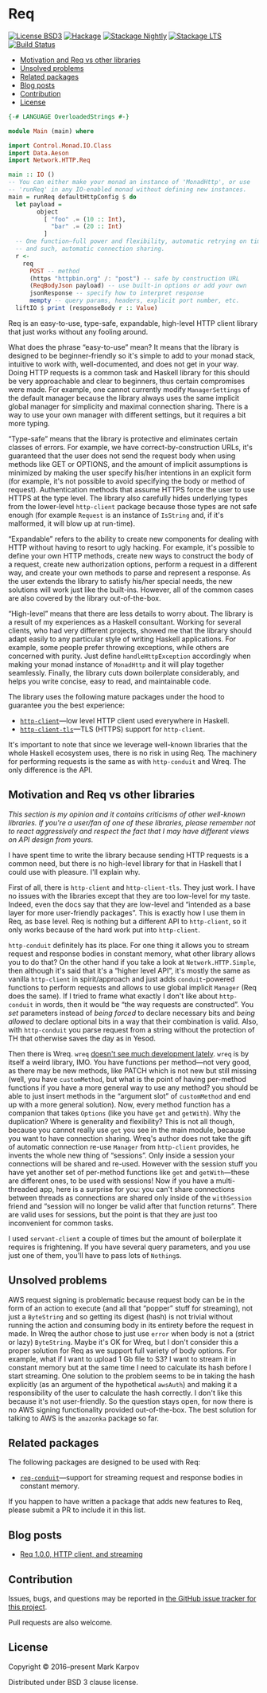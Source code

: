 # Req

[![License BSD3](https://img.shields.io/badge/license-BSD3-brightgreen.svg)](http://opensource.org/licenses/BSD-3-Clause)
[![Hackage](https://img.shields.io/hackage/v/req.svg?style=flat)](https://hackage.haskell.org/package/req)
[![Stackage Nightly](http://stackage.org/package/req/badge/nightly)](http://stackage.org/nightly/package/req)
[![Stackage LTS](http://stackage.org/package/req/badge/lts)](http://stackage.org/lts/package/req)
[![Build Status](https://travis-ci.org/mrkkrp/req.svg?branch=master)](https://travis-ci.org/mrkkrp/req)

* [Motivation and Req vs other libraries](#motivation-and-req-vs-other-libraries)
* [Unsolved problems](#unsolved-problems)
* [Related packages](#related-packages)
* [Blog posts](#blog-posts)
* [Contribution](#contribution)
* [License](#license)

```haskell
{-# LANGUAGE OverloadedStrings #-}

module Main (main) where

import Control.Monad.IO.Class
import Data.Aeson
import Network.HTTP.Req

main :: IO ()
-- You can either make your monad an instance of 'MonadHttp', or use
-- 'runReq' in any IO-enabled monad without defining new instances.
main = runReq defaultHttpConfig $ do
  let payload =
        object
          [ "foo" .= (10 :: Int),
            "bar" .= (20 :: Int)
          ]
  -- One function—full power and flexibility, automatic retrying on timeouts
  -- and such, automatic connection sharing.
  r <-
    req
      POST -- method
      (https "httpbin.org" /: "post") -- safe by construction URL
      (ReqBodyJson payload) -- use built-in options or add your own
      jsonResponse -- specify how to interpret response
      mempty -- query params, headers, explicit port number, etc.
  liftIO $ print (responseBody r :: Value)
```

Req is an easy-to-use, type-safe, expandable, high-level HTTP client library
that just works without any fooling around.

What does the phrase “easy-to-use” mean? It means that the library is
designed to be beginner-friendly so it's simple to add to your monad stack,
intuitive to work with, well-documented, and does not get in your way. Doing
HTTP requests is a common task and Haskell library for this should be very
approachable and clear to beginners, thus certain compromises were made. For
example, one cannot currently modify `ManagerSettings` of the default
manager because the library always uses the same implicit global manager for
simplicity and maximal connection sharing. There is a way to use your own
manager with different settings, but it requires a bit more typing.

“Type-safe” means that the library is protective and eliminates certain
classes of errors. For example, we have correct-by-construction URLs, it's
guaranteed that the user does not send the request body when using methods
like GET or OPTIONS, and the amount of implicit assumptions is minimized by
making the user specify his/her intentions in an explicit form (for example,
it's not possible to avoid specifying the body or method of request).
Authentication methods that assume HTTPS force the user to use HTTPS at the
type level. The library also carefully hides underlying types from the
lower-level `http-client` package because those types are not safe enough
(for example `Request` is an instance of `IsString` and, if it's malformed,
it will blow up at run-time).

“Expandable” refers to the ability to create new components for dealing with
HTTP without having to resort to ugly hacking. For example, it's possible to
define your own HTTP methods, create new ways to construct the body of a
request, create new authorization options, perform a request in a different
way, and create your own methods to parse and represent a response. As the
user extends the library to satisfy his/her special needs, the new solutions
will work just like the built-ins. However, all of the common cases are also
covered by the library out-of-the-box.

“High-level” means that there are less details to worry about. The library
is a result of my experiences as a Haskell consultant. Working for several
clients, who had very different projects, showed me that the library should
adapt easily to any particular style of writing Haskell applications. For
example, some people prefer throwing exceptions, while others are concerned
with purity. Just define `handleHttpException` accordingly when making your
monad instance of `MonadHttp` and it will play together seamlessly. Finally,
the library cuts down boilerplate considerably, and helps you write concise,
easy to read, and maintainable code.

The library uses the following mature packages under the hood to guarantee
you the best experience:

* [`http-client`](https://hackage.haskell.org/package/http-client)—low level
  HTTP client used everywhere in Haskell.
* [`http-client-tls`](https://hackage.haskell.org/package/http-client-tls)—TLS
  (HTTPS) support for `http-client`.

It's important to note that since we leverage well-known libraries that the
whole Haskell ecosystem uses, there is no risk in using Req. The machinery
for performing requests is the same as with `http-conduit` and Wreq. The
only difference is the API.

## Motivation and Req vs other libraries

*This section is my opinion and it contains criticisms of other well-known
libraries. If you're a user/fan of one of these libraries, please remember
not to react aggressively and respect the fact that I may have different
views on API design from yours.*

I have spent time to write the library because sending HTTP requests is a
common need, but there is no high-level library for that in Haskell that I
could use with pleasure. I'll explain why.

First of all, there is `http-client` and `http-client-tls`. They just work.
I have no issues with the libraries except that they are too low-level for
my taste. Indeed, even the docs say that they are low-level and “intended as
a base layer for more user-friendly packages”. This is exactly how I use
them in Req, as base level. Req is nothing but a different API to
`http-client`, so it only works because of the hard work put into
`http-client`.

`http-conduit` definitely has its place. For one thing it allows you to
stream request and response bodies in constant memory, what other library
allows you to do that? On the other hand if you take a look at
`Network.HTTP.Simple`, then although it's said that it's a “higher level
API”, it's mostly the same as vanilla `http-client` in spirit/approach and
just adds `conduit`-powered functions to perform requests and allows to use
global implicit `Manager` (Req does the same). If I tried to frame what
exactly I don't like about `http-conduit` in words, then it would be “the
way requests are constructed”. You *set* parameters instead of *being
forced* to declare necessary bits and *being allowed* to declare optional
bits in a way that their combination is valid. Also, with `http-conduit` you
parse request from a string without the protection of TH that otherwise
saves the day as in Yesod.

Then there is Wreq. `wreq` [doesn't see much development
lately](https://github.com/bos/wreq/issues/93). `wreq` is by itself a weird
library, IMO. You have functions per method—not very good, as there may be
new methods, like PATCH which is not new but still missing (well, you have
`customMethod`, but what is the point of having per-method functions if you
have a more general way to use any method? you should be able to just insert
methods in the “argument slot” of `customMethod` and end up with a more
general solution). Now, every method function has a companion that takes
`Options` (like you have `get` and `getWith`). Why the duplication? Where is
generality and flexibility? This is not all though, because you cannot
really use `get` you see in the main module, because you want to have
connection sharing. Wreq's author does not take the gift of automatic
connection re-use `Manager` from `http-client` provides, he invents the
whole new thing of “sessions”. Only inside a session your connections will
be shared and re-used. However with the session stuff you have yet another
set of per-method functions like `get` and `getWith`—these are different
ones, to be used with sessions! Now if you have a multi-threaded app, here
is a surprise for you: you can't share connections between threads as
connections are shared only inside of the `withSession` friend and “session
will no longer be valid after that function returns”. There are valid uses
for sessions, but the point is that they are just too inconvenient for
common tasks.

I used `servant-client` a couple of times but the amount of boilerplate it
requires is frightening. If you have several query parameters, and you use
just one of them, you'll have to pass lots of `Nothing`s.

## Unsolved problems

AWS request signing is problematic because request body can be in the form
of an action to execute (and all that “popper” stuff for streaming), not
just a `ByteString` and so getting its digest (hash) is not trivial without
running the action and consuming body in its entirety before the request in
made. In Wreq the author chose to just use `error` when body is not a
(strict or lazy) `ByteString`. Maybe it's OK for Wreq, but I don't consider
this a proper solution for Req as we support full variety of body options.
For example, what if I want to upload 1 Gb file to S3? I want to stream it
in constant memory but at the same time I need to calculate its hash before
I start streaming. One solution to the problem seems to be in taking the
hash explicitly (as an argument of the hypothetical `awsAuth`) and making it
a responsibility of the user to calculate the hash correctly. I don't like
this because it's not user-friendly. So the question stays open, for now
there is no AWS signing functionality provided out-of-the-box. The best
solution for talking to AWS is the `amazonka` package so far.

## Related packages

The following packages are designed to be used with Req:

* [`req-conduit`](https://hackage.haskell.org/package/req-conduit)—support
  for streaming request and response bodies in constant memory.

If you happen to have written a package that adds new features to Req,
please submit a PR to include it in this list.

## Blog posts

* [Req 1.0.0, HTTP client, and streaming](https://markkarpov.com/post/req-1.0.0-http-client-and-streaming.html)

## Contribution

Issues, bugs, and questions may be reported in [the GitHub issue tracker for
this project](https://github.com/mrkkrp/req/issues).

Pull requests are also welcome.

## License

Copyright © 2016–present Mark Karpov

Distributed under BSD 3 clause license.
